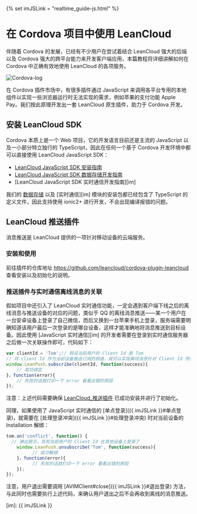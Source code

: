 {% set imJSLink = "realtime_guide-js.html" %}
# 在 Cordova 项目中使用 LeanCloud

伴随着 Cordova 的发展，已经有不少用户在尝试着结合 LeanCloud 强大的后端以及 Cordova 强大的跨平台能力来开发客户端应用，本篇教程将详细讲解如何在 Cordova 中正确有效地使用 LeanCloud 的各项服务。

![Cordova-log](https://cordova.apache.org/static/img/cordova_bot.png)

在 Cordova 插件市场中，有很多插件通过 JavaScript 来调用各平台专用的本地组件以实现一些浏览器运行时无法实现的需求，例如苹果的支付功能 Apple Pay。我们按此原理开发出一套 LeanCloud 原生插件，助力于 Cordova 开发。

## 安装 LeanCloud SDK

Cordova 本质上是一个 Web 项目，它的开发语言目前还是主流的 JavaScript 以及一小部分特立独行的 TypeScript，因此在任何一个基于 Cordova 开发环境中都可以直接使用 LeanCloud JavaScript SDK：

- [LeanCloud JavaScript SDK 安装指南](sdk_setup-js.html)
- [LeanCloud JavaScript SDK 数据存储开发指南][storage]
- [LeanCloud JavaScript SDK 实时通信开发指南][im]

我们的 [数据存储][storage] 以及 [实时通信][im] 模块的安装包都已经包含了 TypeScript 的定义文件，因此支持使用 ionic2+ 进行开发，不会出现编译报错的问题。

## LeanCloud 推送插件
消息推送是 LeanCloud 提供的一项针对移动设备的云端服务。

### 安装和使用
前往插件的仓库地址 <https://github.com/leancloud/cordova-plugin-leancloud> 查看安装以及初始化的说明。


### 推送插件与实时通信离线消息的关联
假如项目中还引入了 LeanCloud 实时通信功能，一定会遇到客户端下线之后的离线消息与推送设备的对应的问题，类似于 QQ 的离线消息推送——某一个用户在一台安卓设备上登录了自己微信，而后又换到一台苹果手机上登录，服务端需要明确知道该用户最后一次登录的是哪台设备，这样才能准确地将消息推送到目标设备。因此使用 [JavaScript 实时通信][im] 的开发者需要在登录到实时通信服务器之后做一次关联操作即可，代码如下：


```js
var clientId = 'Tom';// 假设当前用户的 Client Id 是 Tom
// 将 client Id 作为当前设备推送订阅的频道，就可以实现离线消息针对 Client Id 所登录的设备做关联
window.LeanPush.subscribe(clientId, function(success){
    // 成功绑定
}，function(error){
    // 失败的话就打印一下 error 看看出错的原因
}); 
```

注意：上述代码需要确保 [LeanCloud_推送插件](#LeanCloud_推送插件) 已成功安装并进行了初始化。

同理，如果使用了 JavaScript 实时通信的 [单点登录]({{ imJSLink }}#单点登录)，就需要在 [处理登录冲突]({{ imJSLink }}#处理登录冲突) 时对当前设备的 Installation 解绑：

```js
tom.on('conflict', function() {
  // 弹出提示，告知当前用户的 Client Id 在其他设备上登录了
    window.LeanPush.unsubscribe('Tom', function(success){
          // 成功解绑
    }，function(error){
          // 失败的话就打印一下 error 看看出错的原因
    }); 
});
```

注意，用户退出需要调用 [AVIMClient#close]({{ imJSLink }}#退出登录) 方法，与此同时也需要执行上述代码，来确认用户退出之后不会再收到离线的消息推送。

[storage]: leanstorage_guide-js.html
[im]: {{ imJSLink }}
